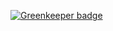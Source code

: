 

[![Greenkeeper badge](https://badges.greenkeeper.io/telemark/photobooth.svg)](https://greenkeeper.io/)